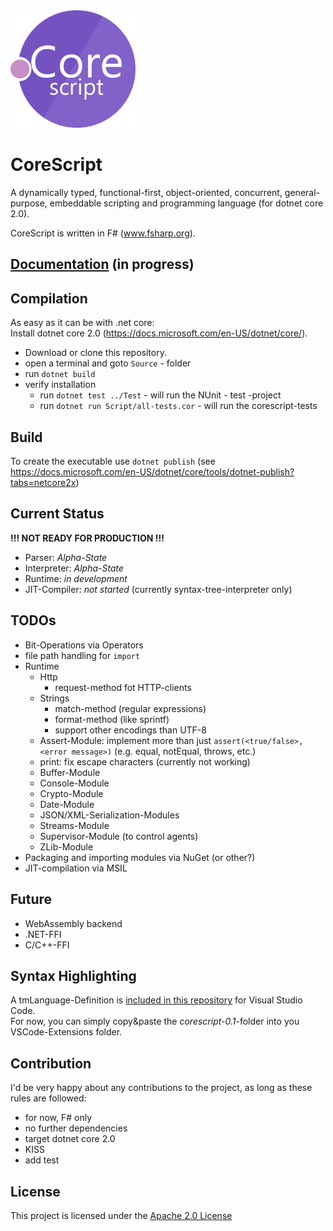 <img src="./corescript.png" width="200" />

# CoreScript 
A dynamically typed, functional-first, object-oriented, concurrent, general-purpose, embeddable scripting and programming language (for dotnet core 2.0).  

CoreScript is written in F# (www.fsharp.org).  

## [Documentation](./Docs/index.md) (in progress)

## Compilation

As easy as it can be with .net core:  
Install dotnet core 2.0 (https://docs.microsoft.com/en-US/dotnet/core/).  

- Download or clone this repository.  
- open a terminal and goto `Source` - folder
- run `dotnet build`
- verify installation
  + run `dotnet test ../Test` - will run the NUnit - test -project
  + run `dotnet run Script/all-tests.cor` - will run the corescript-tests

## Build

To create the executable use `dotnet publish` (see https://docs.microsoft.com/en-US/dotnet/core/tools/dotnet-publish?tabs=netcore2x)

## Current Status

**!!! NOT READY FOR PRODUCTION !!!**

- Parser: *Alpha-State*
- Interpreter: *Alpha-State*
- Runtime: *in development*
- JIT-Compiler: *not started* (currently syntax-tree-interpreter only)

## TODOs

- Bit-Operations via Operators
- file path handling for `import`
- Runtime
    + Http 
        - request-method fot HTTP-clients
    + Strings
        - match-method (regular expressions)
        - format-method (like sprintf)
        - support other encodings than UTF-8
    + Assert-Module: implement more than just `assert(<true/false>, <error message>)` (e.g. equal, notEqual, throws, etc.)
    + print: fix escape characters (currently not working)
    + Buffer-Module
    + Console-Module
    + Crypto-Module
    + Date-Module
    + JSON/XML-Serialization-Modules
    + Streams-Module
    + Supervisor-Module (to control agents)
    + ZLib-Module
- Packaging and importing modules via NuGet (or other?)
- JIT-compilation via MSIL

## Future 

- WebAssembly backend
- .NET-FFI
- C/C++-FFI

## Syntax Highlighting

A tmLanguage-Definition is [included in this repository](../Lang/language) for Visual Studio Code.  
For now, you can simply copy&paste the *corescript-0.1*-folder into you VSCode-Extensions folder.

## Contribution

I'd be very happy about any contributions to the project, as long as these rules are followed:

- for now, F# only
- no further dependencies
- target dotnet core 2.0
- KISS
- add test

## License

This project is licensed under the [Apache 2.0 License](./LICENSE)